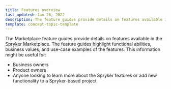 ```yaml
---
title: Features overview
last_updated: Jan 26, 2022
description: The feature guides provide details on features available in the Spryker Marketplace.
template: concept-topic-template
---
```

The Marketplace feature guides provide details on features available in the Spryker Marketplace. The feature guides highlight functional abilities, business values, and use-case examples of the features. This information might be useful for:

- Business owners
- Product owners
- Anyone looking to learn more about the Spryker features or add new functionality to a Spryker-based project
